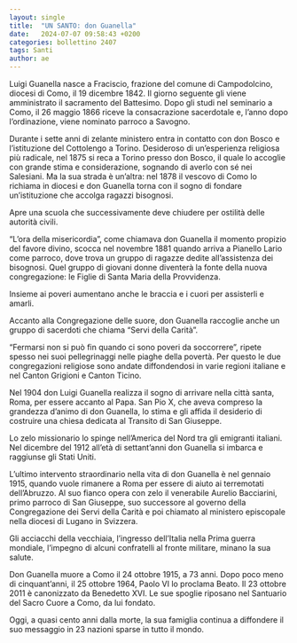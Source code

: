 ```yaml
---
layout: single
title:  "UN SANTO: don Guanella"
date:   2024-07-07 09:58:43 +0200
categories: bollettino 2407
tags: Santi
author: ae
---
```


Luigi Guanella nasce a Fraciscio, frazione del comune di Campodolcino, diocesi di Como, il 19 dicembre 1842. Il giorno seguente gli viene amministrato il sacramento del Battesimo.
Dopo gli studi nel seminario a Como, il 26 maggio 1866 riceve la consacrazione sacerdotale e, l’anno dopo l’ordinazione, viene nominato parroco a Savogno. 

Durante i sette anni di zelante ministero entra in contatto con don Bosco e l’istituzione del Cottolengo a Torino. Desideroso di un’esperienza religiosa più radicale, nel 1875 si reca a Torino presso don Bosco, il quale lo accoglie con grande stima e considerazione, sognando di averlo con sé nei Salesiani. Ma la sua strada è un’altra: nel 1878 il vescovo di Como lo richiama in diocesi e don Guanella torna con il sogno di fondare un’istituzione che accolga ragazzi bisognosi.

Apre una scuola che successivamente deve chiudere per ostilità delle autorità civili.

“L’ora della misericordia”, come chiamava don Guanella il momento propizio del favore divino, scocca nel novembre 1881 quando arriva a Pianello Lario come parroco, dove trova un gruppo di ragazze dedite all’assistenza dei bisognosi. Quel gruppo di giovani donne diventerà la fonte della nuova congregazione: le Figlie di Santa Maria della Provvidenza.

Insieme ai poveri aumentano anche le braccia e i cuori per assisterli e amarli.

Accanto alla Congregazione delle suore, don Guanella raccoglie anche un gruppo di sacerdoti che chiama “Servi della Carità”.

“Fermarsi non si può fin quando ci sono poveri da soccorrere”, ripete spesso nei suoi pellegrinaggi nelle piaghe della povertà. Per questo le due congregazioni religiose sono andate diffondendosi in varie regioni italiane e nel Canton Grigioni e Canton Ticino.

Nel 1904 don Luigi Guanella realizza il sogno di arrivare nella città santa, Roma, per essere accanto al Papa.  San Pio X, che aveva compreso la grandezza d’animo di don Guanella, lo stima e gli affida il desiderio di costruire una chiesa dedicata al Transito di San Giuseppe.

Lo zelo missionario lo spinge nell’America del Nord tra gli emigranti italiani.
Nel dicembre del 1912 all’età di settant’anni
don Guanella si imbarca e raggiunse gli Stati Uniti. 

L’ultimo intervento straordinario nella vita di
don Guanella è nel gennaio 1915, quando vuole rimanere a Roma per essere di aiuto ai terremotati dell’Abruzzo. Al suo fianco opera con zelo il venerabile Aurelio Bacciarini, primo parroco di San Giuseppe, suo successore al governo della Congregazione dei Servi della Carità e poi chiamato al ministero episcopale nella diocesi di Lugano in Svizzera.

Gli acciacchi della vecchiaia, l’ingresso dell’Italia nella Prima guerra mondiale, l’impegno di alcuni confratelli al fronte militare, minano la sua salute.

Don Guanella muore a Como il 24 ottobre 1915, a 73 anni. Dopo poco meno di cinquant’anni, il 25 ottobre 1964, Paolo VI lo proclama Beato. Il 23 ottobre 2011 è canonizzato da Benedetto XVI. Le sue spoglie riposano nel Santuario del Sacro Cuore a Como, da lui fondato.

Oggi, a quasi cento anni dalla morte, la sua famiglia continua a diffondere il suo messaggio in 23 nazioni sparse in tutto il mondo.
